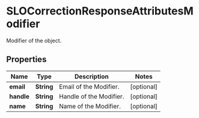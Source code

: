 # SLOCorrectionResponseAttributesModifier

Modifier of the object.

## Properties

| Name       | Type       | Description             | Notes      |
| ---------- | ---------- | ----------------------- | ---------- |
| **email**  | **String** | Email of the Modifier.  | [optional] |
| **handle** | **String** | Handle of the Modifier. | [optional] |
| **name**   | **String** | Name of the Modifier.   | [optional] |

